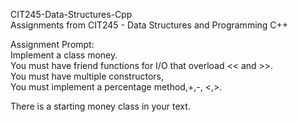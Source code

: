 CIT245-Data-Structures-Cpp  
Assignments from CIT245 - Data Structures and Programming C++  
  
Assignment Prompt:  
Implement a class money.  
You must have friend functions for I/O that overload << and >>.  
You must have multiple constructors,  
You must implement a percentage method,+,-, <,>.  

There is a starting money class in your text. 
